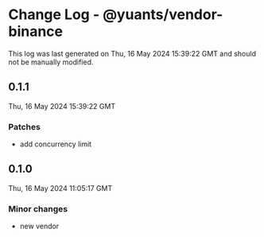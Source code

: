 # Change Log - @yuants/vendor-binance

This log was last generated on Thu, 16 May 2024 15:39:22 GMT and should not be manually modified.

## 0.1.1
Thu, 16 May 2024 15:39:22 GMT

### Patches

- add concurrency limit

## 0.1.0
Thu, 16 May 2024 11:05:17 GMT

### Minor changes

- new vendor

